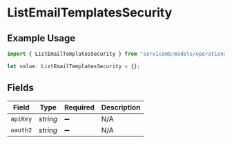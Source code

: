 # ListEmailTemplatesSecurity

## Example Usage

```typescript
import { ListEmailTemplatesSecurity } from "servicem8/models/operations";

let value: ListEmailTemplatesSecurity = {};
```

## Fields

| Field              | Type               | Required           | Description        |
| ------------------ | ------------------ | ------------------ | ------------------ |
| `apiKey`           | *string*           | :heavy_minus_sign: | N/A                |
| `oauth2`           | *string*           | :heavy_minus_sign: | N/A                |
